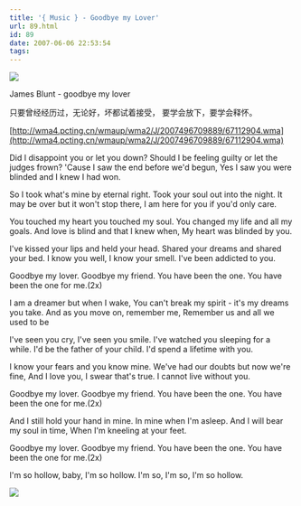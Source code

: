 ```yaml
---
title: '{ Music } - Goodbye my Lover'
url: 89.html
id: 89
date: 2007-06-06 22:53:54
tags:
---
```


![](http://ec3.images-amazon.com/images/P/B0006L5RT2.01._SS400_SCLZZZZZZZ_V1110566204_.jpg)

James Blunt - goodbye my lover

只要曾经经历过，无论好，坏都试着接受， 要学会放下，要学会释怀。

[http://wma4.pcting.cn/wmaup/wma2/J/2007496709889/67112904.wma](http://wma4.pcting.cn/wmaup/wma2/J/2007496709889/67112904.wma)

Did I disappoint you or let you down? Should I be feeling guilty or let the judges frown? 'Cause I saw the end before we'd begun, Yes I saw you were blinded and I knew I had won.

So I took what's mine by eternal right. Took your soul out into the night. It may be over but it won't stop there, I am here for you if you'd only care.

You touched my heart you touched my soul. You changed my life and all my goals. And love is blind and that I knew when, My heart was blinded by you.

I've kissed your lips and held your head. Shared your dreams and shared your bed. I know you well, I know your smell. I've been addicted to you.

Goodbye my lover. Goodbye my friend. You have been the one. You have been the one for me.(2x)

I am a dreamer but when I wake, You can't break my spirit - it's my dreams you take. And as you move on, remember me, Remember us and all we used to be

I've seen you cry, I've seen you smile. I've watched you sleeping for a while. I'd be the father of your child. I'd spend a lifetime with you.

I know your fears and you know mine. We've had our doubts but now we're fine, And I love you, I swear that's true. I cannot live without you.

Goodbye my lover. Goodbye my friend. You have been the one. You have been the one for me.(2x)

And I still hold your hand in mine. In mine when I'm asleep. And I will bear my soul in time, When I'm kneeling at your feet.

Goodbye my lover. Goodbye my friend. You have been the one. You have been the one for me.(2x)

I'm so hollow, baby, I'm so hollow. I'm so, I'm so, I'm so hollow.

![](http://images-eu.amazon.com/images/P/B0009K9P48.03.LZZZZZZZ.jpg)